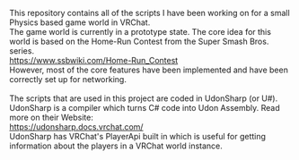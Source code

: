 This repository contains all of the scripts I have been working on for a small Physics based game world in VRChat. <br />
The game world is currently in a prototype state. The core idea for this world is based on the Home-Run Contest from the Super Smash Bros. series. <br />
https://www.ssbwiki.com/Home-Run_Contest <br />
However, most of the core features have been implemented and have been correctly set up for networking. <br />
<br />
The scripts that are used in this project are coded in UdonSharp (or U#). <br />
UdonSharp is a compiler which turns C# code into Udon Assembly. Read more on their Website: <br />
https://udonsharp.docs.vrchat.com/ <br />
UdonSharp has VRChat's PlayerApi built in which is useful for getting information about the players in a VRChat world instance. <br />
